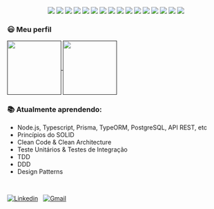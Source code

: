 <p align="center">
  <img src="https://img.shields.io/badge/Windows-0078D6?logo=windows&logoColor=fff" />
  <img src="https://img.shields.io/badge/Linux_Mint-87CF3E?logo=linux-mint&logoColor=fff" />
  <img src="https://img.shields.io/badge/TypeScript-3178C6?logo=typescript&logoColor=fff" />
  <img src="https://img.shields.io/badge/JavaScript-F7DF1E?logo=javascript&logoColor=fff" />
  <img src="https://img.shields.io/badge/HTML5-E34F26?logo=html5&logoColor=fff" />
  <img src="https://img.shields.io/badge/CSS3-1572B6?logo=css3&logoColor=fff" />
  <img src="https://img.shields.io/badge/Node.js-339933?logo=Node.js&logoColor=fff" />
  <img src="https://img.shields.io/badge/Express.js-000000?logo=express&logoColor=fff" />
  <img src="https://img.shields.io/badge/Jest-C21325?logo=jest&logoColor=fff" />
  <img src="https://img.shields.io/badge/Prisma-2D3748?logo=prisma&logoColor=fff" />
  <img src="https://img.shields.io/badge/TypeORM-F16521?logo=databricks&logoColor=fff" />
  <img src="https://img.shields.io/badge/React-61DAFB?logo=react&logoColor=fff" />
  <img src="https://img.shields.io/badge/PostgreSQL-4169E1?logo=postgresql&logoColor=fff" />
  <img src="https://img.shields.io/badge/MongoDB-47A248?logo=mongodb&logoColor=fff" />
  <img src="https://img.shields.io/badge/Docker-2496ED?logo=docker&logoColor=fff" />
  <img src="https://img.shields.io/badge/More...-fff" />
</p>

### 😃 Meu perfil

<a href="">
  <img align="center" src="https://github-readme-stats.vercel.app/api/top-langs/?username=LemuelZara&layout=compact&langs_count=4&theme=dracula" height="125" />
</a>
<a href="">
  <img align="center" src="https://github-readme-stats.vercel.app/api?username=lemuelZara&hide=contribs,issues&theme=dracula" height="125" />
</a>

<br>

### :books: Atualmente aprendendo:
  - Node.js, Typescript, Prisma, TypeORM, PostgreSQL, API REST, etc
  - Princípios do SOLID
  - Clean Code & Clean Architecture
  - Teste Unitários & Testes de Integração
  - TDD
  - DDD
  - Design Patterns

<br>

[![Linkedin](https://img.shields.io/badge/Linkedin-%F0%9F%91%8B-fff?logo=linkedin&labelColor=006494)](https://www.linkedin.com/in/lemuelZara/)
&nbsp;
[![Gmail](https://img.shields.io/badge/Gmail-%F0%9F%91%8B-fff?logo=gmail&labelColor=BB001B&logoColor=white)](mailto:lemuel.czara@gmail.com)
